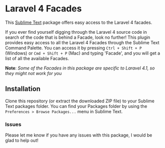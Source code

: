 # Laravel 4 Facades

This [Sublime Text](http://www.sublimetext.com) package offers easy access to the Laravel 4 facades.

If you ever find yourself digging through the Laravel 4 source code in search of the code that is behind a Facade, look no further! This plugin provides easy access to all the Laravel 4 Facades through the Sublime Text Command Palette. You can access it by pressing `Ctrl + Shift + P` (Windows) or `Cmd + Shift + P` (Mac) and typing 'Facade', and  you will get a list of all the available Facades.

**Note**: *Some of the Facades in this package are specific to Laravel 4.1, so they might not work for you*

## Installation ##

Clone this repository (or extract the downloaded ZIP file) to your Sublime Text packages folder. You can find your Packages folder by using the `Preferences > Browse Packages...` menu in Sublime Text.

### Issues ###

Please let me know if you have any issues with this package, I would be glad to help out!
